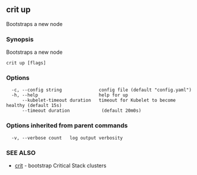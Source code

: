 ## crit up

Bootstraps a new node

### Synopsis

Bootstraps a new node

```
crit up [flags]
```

### Options

```
  -c, --config string              config file (default "config.yaml")
  -h, --help                       help for up
      --kubelet-timeout duration   timeout for Kubelet to become healthy (default 15s)
      --timeout duration            (default 20m0s)
```

### Options inherited from parent commands

```
  -v, --verbose count   log output verbosity
```

### SEE ALSO

* [crit](crit.md)	 - bootstrap Critical Stack clusters


